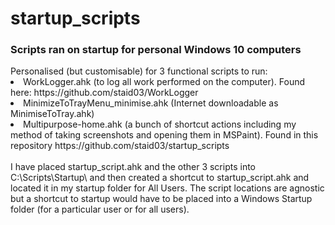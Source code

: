 # startup_scripts
<h3>Scripts ran on startup for personal Windows 10 computers  </h3>
Personalised (but customisable) for 3 functional scripts to run:  
<li> WorkLogger.ahk (to log all work performed on the computer). Found here: https://github.com/staid03/WorkLogger
<li> MinimizeToTrayMenu_minimise.ahk (Internet downloadable as MinimiseToTray.ahk)  
<li> Multipurpose-home.ahk (a bunch of shortcut actions including my method of taking screenshots and opening them in MSPaint).  Found in this repository https://github.com/staid03/startup_scripts
<br>
<br>
I have placed startup_script.ahk and the other 3 scripts into C:\Scripts\Startup\ and then created a shortcut to startup_script.ahk and located it in my startup folder for All Users. The script locations are agnostic but a shortcut to startup would have to be placed into a Windows Startup folder (for a particular user or for all users).  

